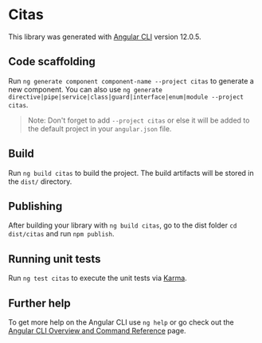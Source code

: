 # Citas

This library was generated with [Angular CLI](https://github.com/angular/angular-cli) version 12.0.5.

## Code scaffolding

Run `ng generate component component-name --project citas` to generate a new component. You can also use `ng generate directive|pipe|service|class|guard|interface|enum|module --project citas`.
> Note: Don't forget to add `--project citas` or else it will be added to the default project in your `angular.json` file. 

## Build

Run `ng build citas` to build the project. The build artifacts will be stored in the `dist/` directory.

## Publishing

After building your library with `ng build citas`, go to the dist folder `cd dist/citas` and run `npm publish`.

## Running unit tests

Run `ng test citas` to execute the unit tests via [Karma](https://karma-runner.github.io).

## Further help

To get more help on the Angular CLI use `ng help` or go check out the [Angular CLI Overview and Command Reference](https://angular.io/cli) page.
